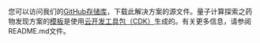 
您可以访问我们的[GitHub存储库][source]，下载此解决方案的源文件。量子计算探索之药物发现方案的[模板][template-url]是使用[云开发工具包（CDK）](http://aws.amazon.com/cdk/)生成的。有关更多信息，请参阅README.md文件。


[source]: https://github.com/awslabs/quantum-ready-solution-for-drug-discovery
[cdk]: http://aws.amazon.com/cdk/
[template-url]: ./deployment.md
